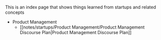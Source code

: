 This is an index page that shows things learned from startups and related concepts

- Product Management
	- [[notes/startups/Product Management/Product Management Discourse Plan|Product Management Discourse Plan]]
	